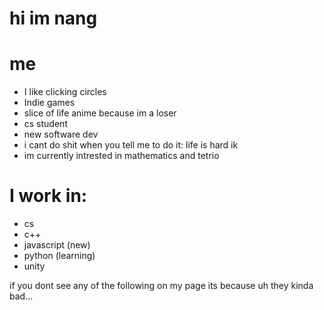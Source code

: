 # hi im nang

# me
- I like clicking circles
- Indie games
- slice of life anime because im a loser
- cs student
- new software dev
- i cant do shit when you tell me to do it: life is hard ik
- im currently intrested in mathematics and tetrio

# I work in:
- cs
- c++
- javascript (new)
- python (learning)
- unity

if you dont see any of the following on my page its because uh they kinda bad...
<!--

